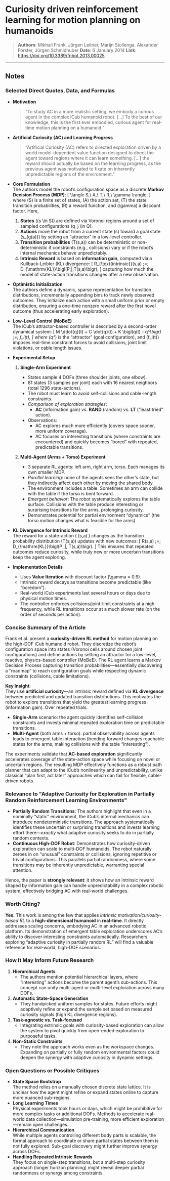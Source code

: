 # Curiosity driven reinforcement learning for motion planning on humanoids

> **Authors**: Mikhail Frank, Jürgen Leitner, Marijn Stollenga, Alexander Förster, Jürgen Schmidhuber
> **Date**: 6 January 2014
> **Link**: <https://doi.org/10.3389/fnbot.2013.00025>

---

## Notes

### Selected Direct Quotes, Data, and Formulas

- **Motivation**  
  > “To study AC in a more realistic setting, we embody a curious agent in the complex iCub humanoid robot. [...] To the best of our knowledge, this is the first ever embodied, curious agent for real-time motion planning on a humanoid.”

- **Artificial Curiosity (AC) and Learning Progress**  
  > “Artificial Curiosity (AC) refers to directed exploration driven by a world model-dependent value function designed to direct the agent toward regions where it can learn something. [...] the reward should actually be based on the learning progress, as the previous agent was motivated to fixate on inherently unpredictable regions of the environment.”

- **Core Formulation**  
  The authors model the robot’s configuration space as a discrete **Markov Decision Process (MDP)**:
  \[
  \langle S,\ A,\ T,\ R,\ \gamma \rangle,
  \]
  where \(S\) is a finite set of states, \(A\) the action set, \(T\) the state transition probabilities, \(R\) a reward function, and \(\gamma\) a discount factor. Here,
  1. **States** (\(s \in S\)) are defined via Voronoi regions around a set of sampled configurations \(q_j \in Q\).  
  2. **Actions** move the robot from a current state \(s\) toward a goal state \(s_{g(a)}\) by setting an “attractor” in a low-level controller.  
  3. **Transition probabilities** \(T(s,a)\) can be deterministic or non-deterministic if constraints (e.g., collisions) vary or if the robot’s internal mechanics behave unpredictably.  
  4. **Intrinsic Reward** is based on **information gain**, computed via a Kullback-Leibler (KL) divergence:
     \[
       R_{\text{intrinsic}}(s,a) \;=\; D_{\mathrm{KL}}\bigl(P\;\|\;T(s,a)\bigr),
     \]
     capturing how much the model of state-action transitions changes after a new observation.

- **Optimistic Initialization**  
  The authors define a dynamic, sparse representation for transition distributions, incrementally appending bins to track newly observed outcomes. They initialize each action with a small uniform prior or empty distribution, ensuring a one-time nonzero reward after the first novel outcome (thus accelerating early exploration).

- **Low-Level Control (MoBeE)**  
  The iCub’s attractor-based controller is described by a second-order dynamical system:
  \[
    M \ddot{q}(t) + C \dot{q}(t) + K \bigl(q(t) - q^*\bigr) \;=\; f_i(t),
  \]
  where \(q^*\) is the “attractor” (goal configuration), and \(f_i(t)\) imposes real-time constraint forces to avoid collisions, joint limit violations, or cable length issues.

- **Experimental Setup**

  1. **Single-Arm Experiment**  
     - States sample 4 DOFs (three shoulder joints, one elbow).  
     - 81 states (3 samples per joint) each with 16 nearest neighbors (total 1296 state-actions).  
     - The robot must learn to avoid self-collisions and cable-length constraints.  
     - *Comparison of exploration strategies*:  
       - **AC** (information gain) vs. **RAND** (random) vs. **LT** (“least tried” action).  
     - Observations:  
       - AC explores much more efficiently (covers space sooner, more uniform coverage).  
       - AC focuses on interesting transitions (where constraints are encountered) and quickly becomes “bored” with repeated, predictable transitions.

  2. **Multi-Agent (Arms + Torso) Experiment**  
     - 3 separate RL agents: left arm, right arm, torso. Each manages its own smaller MDP.  
     - *Parallel learning*: none of the agents sees the other’s state, but they indirectly affect each other by moving the shared body.  
     - The environment includes a table. Sometimes an arm can collide with the table if the torso is bent forward.  
     - *Emergent behavior*: The robot systematically explores the table surface. Collisions with the table produce interesting or surprising transitions for the arms, prolonging curiosity.  
     - Demonstrates potential for partial environment “dynamics” (the torso motion changes what is feasible for the arms).

- **KL Divergence for Intrinsic Reward**  
  The reward for a state-action \( (s,a) \) changes as the transition probability distribution \(T(s,a)\) updates with new outcomes:
  \[
    R(s,a) \;=\; D_{\mathrm{KL}}\bigl(P \,\|\, T(s,a)\bigr).
  \]
  This ensures that repeated outcomes reduce curiosity, while truly new or more uncertain transitions keep the agent exploring.

- **Implementation Details**  
  - Uses **Value Iteration** with discount factor \(\gamma = 0.9\).  
  - Intrinsic reward decays as transitions become predictable (like “boredom”).  
  - Real-world iCub experiments last several hours or days due to physical motion times.  
  - The controller enforces collisions/joint-limit constraints at a high frequency, while RL transitions occur at a much slower rate (on the order of seconds per action).

### Concise Summary of the Article

Frank et al. present a **curiosity-driven RL method** for motion planning on the high-DOF iCub humanoid robot. They discretize the robot’s configuration space into states (Voronoi cells around chosen joint configurations) and define actions by setting an attractor for a low-level, reactive, physics-based controller (MoBeE). The RL agent learns a Markov Decision Process capturing transition probabilities—essentially discovering a “roadmap” to reach configuration goals while respecting dynamic constraints (collisions, cable limitations).

**Key Insight**:  
They use **artificial curiosity**—an intrinsic reward defined via **KL divergence** between predicted and updated transition distributions. This motivates the robot to explore transitions that yield the greatest learning progress (information gain). Over repeated trials:

- **Single-Arm** scenario: the agent quickly identifies self-collision constraints and invests minimal repeated exploration time on predictable transitions.  
- **Multi-Agent** (both arms + torso): partial observability across agents leads to emergent table interaction (bending forward changes reachable states for the arms, making collisions with the table “interesting”).  

The experiments validate that **AC-based exploration** significantly accelerates coverage of the state-action space while focusing on novel or uncertain regions. The resulting MDP effectively functions as a robust path planner that can adapt to the iCub’s nonlinearity and unpredictability, unlike classical “plan first, act later” approaches which can fail for flexible, cable-driven robots.

### Relevance to "Adaptive Curiosity for Exploration in Partially Random Reinforcement Learning Environments"

- **Partially Random Transitions**: The authors highlight that even in a nominally “static” environment, the iCub’s internal mechanics can introduce nondeterministic transitions. The approach systematically identifies these uncertain or surprising transitions and invests learning effort there—*exactly* what adaptive curiosity seeks to do in partially random contexts.  
- **Continuous High-DOF Robot**: Demonstrates how curiosity-driven exploration can scale to multi-DOF humanoids. The robot naturally zeroes in on “unusual” constraints or collisions, ignoring repetitive or trivial configurations. This parallels partial randomness, where some transitions may be inherently unpredictable, warranting special attention.

Hence, the paper is **strongly relevant**: it shows how an intrinsic reward shaped by information gain can handle unpredictability in a complex robotic system, effectively bridging AC with real-world challenges.

### Worth Citing?

**Yes.** This work is among the few that applies *intrinsic motivation/curiosity-based RL* to a **high-dimensional humanoid** in **real-time**. It directly addresses scaling concerns, embodying AC in an advanced robotic platform. Its demonstration of emergent table exploration underscores AC’s ability to discover interesting constraints automatically. Researchers exploring “adaptive curiosity in partially random RL” will find a valuable reference for real-world, high-DOF scenarios.

### How It May Inform Future Research

1. **Hierarchical Agents**  
   - The authors mention potential hierarchical layers, where “interesting” actions become the parent agent’s sub-actions. This concept can unify multi-agent or multi-level exploration across many DOFs.  
2. **Automatic State-Space Generation**  
   - They handpicked uniform samples for states. Future efforts might adaptively refine or expand the sample set based on measured curiosity signals (high KL divergence regions).  
3. **Task-agnostic vs. Task-focused**  
   - Integrating extrinsic goals with curiosity-based exploration can allow the system to pivot quickly from open-ended exploration to purposeful tasks.  
4. **Non-Static Constraints**  
   - They note the approach works even as the workspace changes. Expanding on partially or fully random environmental factors could deepen the synergy with adaptive curiosity in dynamic settings.

### Open Questions or Possible Critiques

- **State Space Bootstrap**  
  The method relies on a manually chosen discrete state lattice. It is unclear how the agent might refine or expand states online to capture more nuanced sub-regions.  
- **Long Learning Times**  
  Physical experiments took hours or days, which might be prohibitive for more complex tasks or additional DOFs. Methods to accelerate real-world data collection—simulation pre-training, more efficient exploration—remain open challenges.  
- **Hierarchical Communication**  
  While multiple agents controlling different body parts is scalable, the formal approach to coordinate or share partial states between them is not fully explored. Sub-goal discovery might further improve synergy across DOFs.  
- **Handling Repeated Intrinsic Rewards**  
  They focus on single-step transitions, but a multi-step curiosity approach (longer horizon planning) might reveal deeper partial randomness or synergy among constraints.
